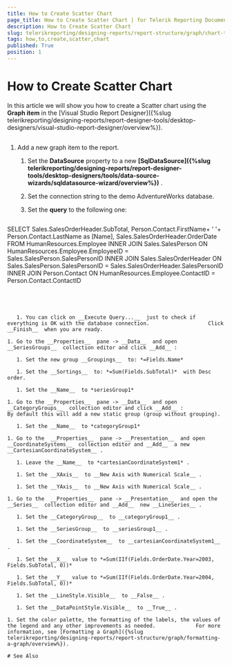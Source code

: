 ```yaml
---
title: How to Create Scatter Chart
page_title: How to Create Scatter Chart | for Telerik Reporting Documentation
description: How to Create Scatter Chart
slug: telerikreporting/designing-reports/report-structure/graph/chart-types/scatter-charts/how-to-create-scatter-chart
tags: how,to,create,scatter,chart
published: True
position: 1
---
```


# How to Create Scatter Chart



In this article we will show you how to create a Scatter chart using the __Graph item__  in the [Visual Studio Report Designer]({%slug telerikreporting/designing-reports/report-designer-tools/desktop-designers/visual-studio-report-designer/overview%}).       

## 

1. Add a new graph item to the report.

   1. Set the __DataSource__  property to a new                    __[SqlDataSource]({%slug telerikreporting/designing-reports/report-designer-tools/desktop-designers/tools/data-source-wizards/sqldatasource-wizard/overview%})__ .                 

   1. Set the connection string to the demo AdventureWorks database.

   1. Set the __query__  to the following one:

	
    ````sql

SELECT Sales.SalesOrderHeader.SubTotal, Person.Contact.FirstName+ ' '+ Person.Contact.LastName as [Name],
Sales.SalesOrderHeader.OrderDate
FROM  HumanResources.Employee
INNER JOIN Sales.SalesPerson ON HumanResources.Employee.EmployeeID = Sales.SalesPerson.SalesPersonID
INNER JOIN Sales.SalesOrderHeader ON Sales.SalesPerson.SalesPersonID = Sales.SalesOrderHeader.SalesPersonID
INNER JOIN Person.Contact ON HumanResources.Employee.ContactID = Person.Contact.ContactID
````




   1. You can click on __Execute Query...__  just to check if everything is OK with the database connection.                   Click __Finish__  when you are ready.                 

1. Go to the __Properties__  pane -> __Data__  and open                __SeriesGroups__  collection editor and click __Add__ :             

   1. Set the new group __Groupings__  to: *=Fields.Name* 

   1. Set the __Sortings__  to: *=Sum(Fields.SubTotal)*  with Desc order.                 

   1. Set the __Name__  to *seriesGroup1* 

1. Go to the __Properties__  pane -> __Data__  and open               __CategoryGroups__  collection editor and click __Add__ :             By default this will add a new static group (group without grouping).

   1. Set the __Name__  to *categoryGroup1* 

1. Go to the  __Properties__  pane -> __Presentation__  and open __CoordinateSystems__  collection editor and __Add__  a new __CartesianCoordinateSystem__ .             

   1. Leave the __Name__  to *cartesianCoordinateSystem1* .                 

   1. Set the __XAxis__  to __New Axis with Numerical Scale__ .                 

   1. Set the __YAxis__  to __New Axis with Numerical Scale__ .                 

1. Go to the  __Properties__  pane -> __Presentation__  and open the __Series__  collection editor and __Add__  new __LineSeries__ .             

   1. Set the __CategoryGroup__  to __categoryGroup1__ .                 

   1. Set the __SeriesGroup__  to __seriesGroup1__ .                 

   1. Set the __CoordinateSystem__  to __cartesianCoordinateSystem1__ .                 

   1. Set the __X__  value to *=Sum(IIf(Fields.OrderDate.Year=2003, Fields.SubTotal, 0))* 

   1. Set the __Y__  value to *=Sum(IIf(Fields.OrderDate.Year=2004, Fields.SubTotal, 0))* 

   1. Set the __LineStyle.Visible__  to __False__ .                 

   1. Set the __DataPointStyle.Visible__  to __True__ .                 

1. Set the color palette, the formatting of the labels, the values of the legend and any other improvements as needed.             For more information, see [Formatting a Graph]({%slug telerikreporting/designing-reports/report-structure/graph/formatting-a-graph/overview%}).             

# See Also

